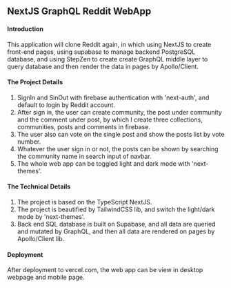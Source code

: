 ## NextJS GraphQL Reddit WebApp

#### Introduction

This application will clone Reddit again, in which using NextJS to create front-end pages, using supabase to manage backend PostgreSQL database, and using StepZen to create create GraphQL middle layer to query database and then render the data in pages by Apollo/Client.

#### The Project Details

1. SignIn and SinOut with firebase authentication with 'next-auth', and default to login by Reddit account.
2. After sign in, the user can create community, the post under community and the comment under post, by which I create three collections, communities, posts and comments in firebase.
3. The user also can vote on the single post and show the posts list by vote number.
4. Whatever the user sign in or not, the posts can be shown by searching the community name in search input of navbar.
5. The whole web app can be toggled light and dark mode with 'next-themes'.

#### The Technical Details

1. The project is based on the TypeScript NextJS.
2. The project is beautified by TailwindCSS lib, and switch the light/dark mode by 'next-themes'.
3. Back end SQL database is built on Supabase, and all data are queried and mutated by GraphQL, and then all data are rendered on pages by Apollo/Client lib.

#### Deployment

After deployment to vercel.com, the web app can be view in desktop webpage and mobile page.
